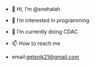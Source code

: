 - 👋 Hi, I’m @snehalah
- 👀 I’m interested in programming 
- 🌱 I’m currently doing CDAC

- 📫 How to reach me  
- email:getsnik21@gmail.com

<!---
snehalah/snehalah is a ✨ special ✨ repository because its `README.md` (this file) appears on your GitHub profile.
You can click the Preview link to take a look at your changes.
--->
